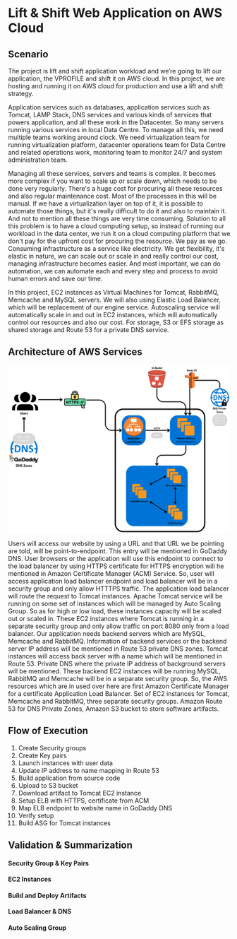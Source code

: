 # Lift & Shift Web Application on AWS Cloud
<h2>Scenario</h2>
<p>
The project is lift and shift application workload and we’re going to lift our application, the VPROFILE and shift it on AWS cloud. In this project, we are hosting and running it on AWS cloud for production and use a lift and shift strategy. 

Application services such as databases, application services such as Tomcat, LAMP Stack, DNS services and various kinds of services that powers application, and all these work in the Datacenter. So many servers running various services in local Data Centre. To manage all this, we need multiple teams working around clock. We need virtualization team for running virtualization platform, datacenter operations team for Data Centre and related operations work, monitoring team to monitor 24/7 and system administration team.

Managing all these services, servers and teams is complex. It becomes more complex if you want to scale up or scale down, which needs to be done very regularly. There's a huge cost for procuring all these resources and also regular maintenance cost. Most of the processes in this will be manual. If we have a virtualization layer on top of it, it is possible to automate those things, but it's really difficult to do it and also to maintain it. And not to mention all these things are very time consuming. Solution to all this problem is to have a cloud computing setup, so instead of running our workload in the data center, we run it on a cloud computing platform that we don't pay for the upfront cost for procuring the resource. We pay as we go. Consuming infrastructure as a service like electricity. We get flexibility, it's elastic in nature, we can scale out or scale in and really control our cost, managing infrastructure becomes easier. And most important, we can do automation, we can automate each and every step and process to avoid human errors and save our time.

In this project, EC2 instances as Virtual Machines for Tomcat, RabbitMQ, Memcache and MySQL servers. We will also using Elastic Load Balancer, which will be replacement of our engine service. Autoscaling service will automatically scale in and out in EC2 instances, which will automatically control our resources and also our cost. For storage, S3 or EFS storage as shared storage and Route 53 for a private DNS service. 

</p>

<h2>Architecture of AWS Services</h2>
 <img src="https://github.com/Jackiedee1223/image-repos/blob/main/CloudDevOps-1.png">
<p>
Users will access our website by using a URL and that URL we be pointing are told, will be point-to-endpoint. This entry will be mentioned in GoDaddy DNS. User browsers or the application will use this endpoint to connect to the load balancer by using HTTPS certificate for HTTPS encryption will he mentioned in Amazon Certificate Manager (ACM) Service. So, user will access application load balancer endpoint and load balancer will be in a security group and only allow HTTTPS traffic. The application load balancer will route the request to Tomcat instances. Apache Tomcat service will be running on some set of instances which will be managed by Auto Scaling Group. So as for high or low load, these instances capacity will be scaled out or scaled in. These EC2 instances where Tomcat is running in a separate security group and only allow traffic on port 8080 only from a load balancer. Our application needs backend servers which are MySQL, Memcache and RabbitMQ. Information of backend services or the backend server IP address will be mentioned in Route 53 private DNS zones. Tomcat instances will access back server with a name which will be mentioned in Route 53. Private DNS where the private IP address of background servers will be mentioned. These backend EC2 instances will be running MySQL, RabbitMQ and Memcache will be in a separate security group. So, the AWS resources which are in used over here are first Amazon Certificate Manager for a certificate Application Load Balancer. Set of EC2 instances for Tomcat, Memcache and RabbitMQ, three separate security groups. Amazon Route 53 for DNS Private Zones, Amazon S3 bucket to store software artifacts.
</p>

<h2>Flow of Execution</h2>

1.	Create Security groups
2.	Create Key pairs
3.	Launch instances with user data
4.	Update IP address to name mapping in Route 53
5.	Build application from source code
6.	Upload to S3 bucket
7.	Download artifact to Tomcat EC2 instance
8.	Setup ELB with HTTPS, certificate from ACM
9.	Map ELB endpoint to website name in GoDaddy DNS
10.	Verify setup
11.	Build ASG for Tomcat instances

<h2>Validation & Summarization</h2>
<h4>Security Group & Key Pairs</h4>
<h4>EC2 Instances</h4>
<h4>Build and Deploy Artifacts</h4>
<h4>Load Balancer & DNS</h4>
<h4>Auto Scaling Group</h4>
